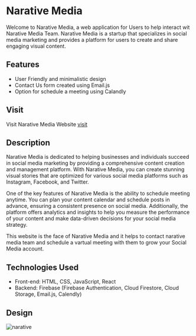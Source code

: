 # Narative Media

Welcome to Narative Media, a web application for Users to help interact wit Narative Media Team. Narative Media is a startup that specializes in social media marketing and provides a platform for users to create and share engaging visual content.

## Features
- User Friendly and minimalistic design
- Contact Us form created using Email.js
- Option for schedule a meeting using Calandly

## Visit
Visit Narative Media Website [visit](https://aryan-patil.github.io/Narative_Media/)

## Description

Narative Media is dedicated to helping businesses and individuals succeed in social media marketing by providing a comprehensive content creation and management platform. With Narative Media, you can create stunning visual stories that are optimized for various social media platforms such as Instagram, Facebook, and Twitter.

One of the key features of Narative Media is the ability to schedule meeting anytime. You can plan your content calendar and schedule posts in advance, ensuring a consistent presence on social media. Additionally, the platform offers analytics and insights to help you measure the performance of your content and make data-driven decisions for your social media strategy.

This website is the face of Narative Media and it helps to contact narative media team and schedule a vartual meeting with them to grow your Social Media account.

## Technologies Used

- Front-end: HTML, CSS, JavaScript, React
- Backend: Firebase (Firebase Authentication, Cloud Firestore, Cloud Storage, Email.js, Calendly)



## Design


![narative](https://github.com/Aryan-Patil/Narative_Media/assets/79255053/1d06bab0-5791-4c40-82d0-f37d4fd2e3e8)




